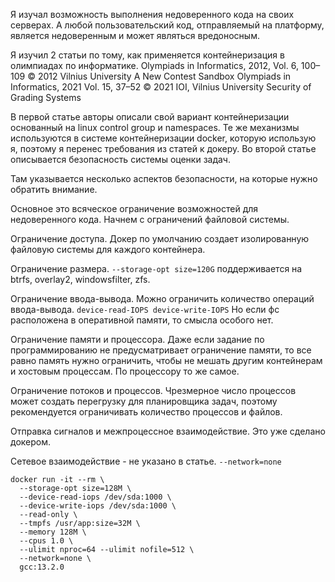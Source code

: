 Я изучал возможность выполнения недоверенного кода на своих серверах.
А любой пользовательский код, отправляемый на платформу, является недоверенным 
и может являться вредоносным.

Я изучил 2 статьи по тому, как применяется контейнеризация в олимпиадах по информатике.
Olympiads in Informatics, 2012, Vol. 6, 100–109 © 2012 Vilnius University
A New Contest Sandbox
Olympiads in Informatics, 2021 Vol. 15, 37–52 © 2021 IOI, Vilnius University
Security of Grading Systems

В первой статье авторы описали свой вариант контейнеризации основанный на linux control group и namespaces.
Те же механизмы используются в системе контейнеризации docker, которую использую я, поэтому
я перенес требования из статей к докеру.
Во второй статье описывается безопасность системы оценки задач. 

Там указывается несколько аспектов безопасности, на которые нужно обратить внимание.

Основное это всяческое ограничение возможностей для недоверенного кода.
Начнем с ограничений файловой системы.

Ограничение доступа.
Докер по умолчанию создает изолированную файловую системы для каждого контейнера.

Ограничение размера.
`--storage-opt size=120G` поддерживается на btrfs, overlay2, windowsfilter, zfs.

Ограничение ввода-вывода.
Можно ограничить количество операций ввода-вывода. 
`device-read-IOPS device-write-IOPS` 
Но если фс расположена в оперативной памяти, то смысла особого нет. 

Ограничение памяти и процессора.
Даже если задание по программированию не предусматривает ограничение памяти, 
то все равно память нужно ограничить, чтобы не мешать другим контейнерам и хостовым процессам.
По процессору то же самое. 

Ограничение потоков и процессов.
Чрезмерное число процессов может создать перегрузку для планировщика задач, поэтому рекомендуется ограничивать количество процессов и файлов.

Отправка сигналов и межпроцессное взаимодействие.
Это уже сделано докером. 

Сетевое взаимодействие - не указано в статье.
`--network=none`

```shell
docker run -it --rm \
  --storage-opt size=128M \
  --device-read-iops /dev/sda:1000 \
  --device-write-iops /dev/sda:1000 \
  --read-only \
  --tmpfs /usr/app:size=32M \
  --memory 128M \
  --cpus 1.0 \
  --ulimit nproc=64 --ulimit nofile=512 \
  --network=none \ 
  gcc:13.2.0
```